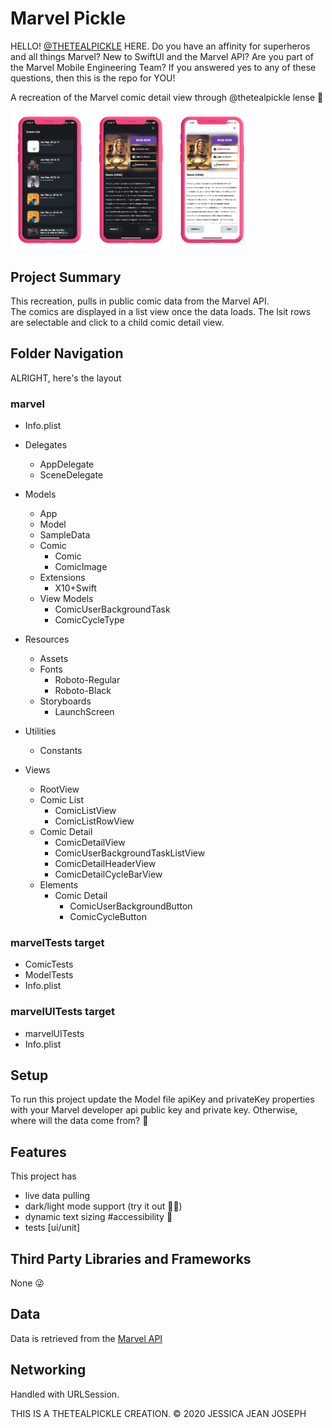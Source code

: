 # Marvel Pickle

HELLO! <a href="https://www.thetealpickle.com">@THETEALPICKLE</a> HERE. Do you have an affinity for superheros and all things Marvel? New to SwiftUI and the Marvel API? Are you part of the Marvel Mobile Engineering Team? If you answered yes to any of these questions, then this is the repo for YOU!<br>

A recreation of the Marvel comic detail view through @thetealpickle lense 👀<br>

<img src="demo/marvel001.png" width="25%"/> <img src="demo/marvel002.png" width="25%"/> <img src="demo/marvel003.png" width="25%"/>

## Project Summary
This recreation, pulls in public comic data from the Marvel API.<br>
The comics are displayed in a list view once the data loads. The lsit rows are selectable and click to a child comic detail view.

## Folder Navigation
ALRIGHT, here's the layout

### marvel
- Info.plist
+ Delegates
  - AppDelegate
  - SceneDelegate

+ Models
  - App
  - Model
  - SampleData
  + Comic
    - Comic
    - ComicImage
  + Extensions
    - X10+Swift
  + View Models
    - ComicUserBackgroundTask
    - ComicCycleType
  
+ Resources
  - Assets
  + Fonts
    - Roboto-Regular
    - Roboto-Black
  + Storyboards
    - LaunchScreen
  
+ Utilities
  - Constants
  
+ Views
  - RootView
  + Comic List
    - ComicListView
    - ComicListRowView
  + Comic Detail
    - ComicDetailView
    - ComicUserBackgroundTaskListView
    - ComicDetailHeaderView
    - ComicDetailCycleBarView
  + Elements
    + Comic Detail
      - ComicUserBackgroundButton
      - ComicCycleButton
      
### marvelTests target
- ComicTests
- ModelTests
- Info.plist

### marvelUITests target
- marvelUITests
- Info.plist

## Setup
To run this project update the Model file apiKey and privateKey properties with your Marvel developer api public key and private key. Otherwise, where will the data come from? 🤯

## Features
This project has 
- live data pulling
- dark/light mode support (try it out 🌚🌝)
- dynamic text sizing #accessibility 💋
- tests [ui/unit]

## Third Party Libraries and Frameworks
None 😜 

## Data
Data is retrieved from the <a href="https://developer.marvel.com">Marvel API</a> 

## Networking 
Handled with URLSession.

THIS IS A THETEALPICKLE CREATION. © 2020 JESSICA JEAN JOSEPH 
